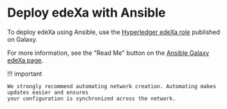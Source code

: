 # Deploy edeXa with Ansible

To deploy edeXa using Ansible, use the [Hyperledger edeXa role](https://galaxy.ansible.com/consensys/hyperledger\_besu) published on Galaxy.

For more information, see the "Read Me" button on the [Ansible Galaxy edeXa page](https://galaxy.ansible.com/consensys/hyperledger\_besu).

!!! important

```
We strongly recommend automating network creation. Automating makes updates easier and ensures
your configuration is synchronized across the network.
```
